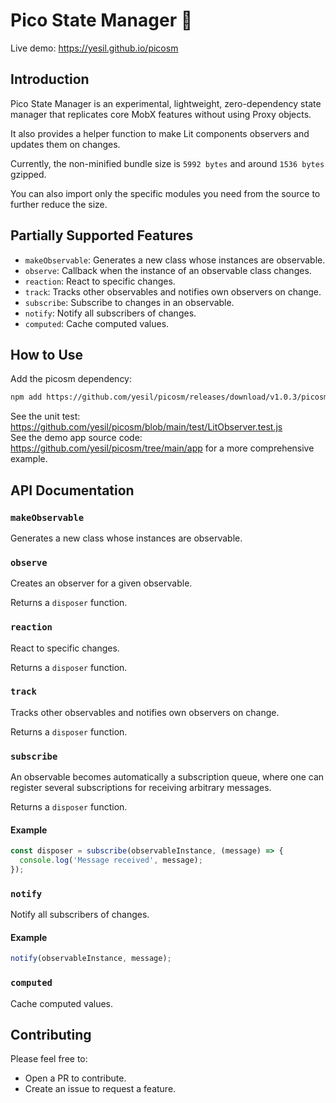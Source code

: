 # Pico State Manager 🎷

Live demo: https://yesil.github.io/picosm

## Introduction

Pico State Manager is an experimental, lightweight, zero-dependency state manager that replicates core MobX features without using Proxy objects.

It also provides a helper function to make Lit components observers and updates them on changes.

Currently, the non-minified bundle size is `5992 bytes` and around `1536 bytes` gzipped.

You can also import only the specific modules you need from the source to further reduce the size.

## Partially Supported Features

- `makeObservable`: Generates a new class whose instances are observable.
- `observe`: Callback when the instance of an observable class changes.
- `reaction`: React to specific changes.
- `track`: Tracks other observables and notifies own observers on change.
- `subscribe`: Subscribe to changes in an observable.
- `notify`: Notify all subscribers of changes.
- `computed`: Cache computed values.

## How to Use

Add the picosm dependency:

```bash
npm add https://github.com/yesil/picosm/releases/download/v1.0.3/picosm-1.0.3.tgz
```

See the unit test: https://github.com/yesil/picosm/blob/main/test/LitObserver.test.js <br>
See the demo app source code: https://github.com/yesil/picosm/tree/main/app for a more comprehensive example.

## API Documentation

### `makeObservable`

Generates a new class whose instances are observable.

### `observe`

Creates an observer for a given observable.

Returns a `disposer` function.

### `reaction`

React to specific changes.

Returns a `disposer` function.

### `track`

Tracks other observables and notifies own observers on change.

Returns a `disposer` function.

### `subscribe`

An observable becomes automatically a subscription queue, where one can register several subscriptions for receiving arbitrary messages.

Returns a `disposer` function.

#### Example

```javascript
const disposer = subscribe(observableInstance, (message) => {
  console.log('Message received', message);
});
```

### `notify`

Notify all subscribers of changes.

#### Example

```javascript
notify(observableInstance, message);
```

### `computed`

Cache computed values.

## Contributing

Please feel free to:

- Open a PR to contribute.
- Create an issue to request a feature.

